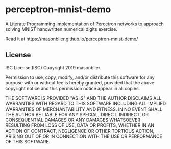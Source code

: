 perceptron-mnist-demo
===

A Literate Programming implementation of Percetron networks
to approach solving MNIST handwritten numerical digits exercise.

Read it at https://masonblier.github.io/perceptron-mnist-demo/


License
---
ISC License (ISC)
Copyright 2019 masonblier

Permission to use, copy, modify, and/or distribute this software for any purpose with or without fee is hereby granted, provided that the above copyright notice and this permission notice appear in all copies.

THE SOFTWARE IS PROVIDED "AS IS" AND THE AUTHOR DISCLAIMS ALL WARRANTIES WITH REGARD TO THIS SOFTWARE INCLUDING ALL IMPLIED WARRANTIES OF MERCHANTABILITY AND FITNESS. IN NO EVENT SHALL THE AUTHOR BE LIABLE FOR ANY SPECIAL, DIRECT, INDIRECT, OR CONSEQUENTIAL DAMAGES OR ANY DAMAGES WHATSOEVER RESULTING FROM LOSS OF USE, DATA OR PROFITS, WHETHER IN AN ACTION OF CONTRACT, NEGLIGENCE OR OTHER TORTIOUS ACTION, ARISING OUT OF OR IN CONNECTION WITH THE USE OR PERFORMANCE OF THIS SOFTWARE.
